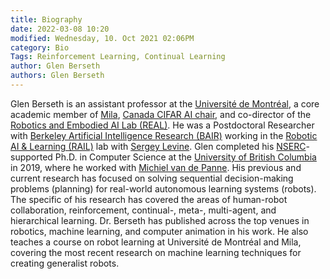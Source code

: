 ```yaml
---
title: Biography
date: 2022-03-08 10:20
modified: Wednesday, 10. Oct 2021 02:06PM 
category: Bio
Tags: Reinforcement Learning, Continual Learning 
author: Glen Berseth
authors: Glen Berseth
---
```


Glen Berseth is an assistant professor at the <a href="https://diro.umontreal.ca/accueil/">Université de Montréal</a>, a core academic member of <a href="https://mila.quebec/">Mila</a>, <a href="https://cifar.ca/ai/canada-cifar-ai-chairs/">Canada CIFAR AI chair</a>, and co-director of the <a href="https://montrealrobotics.ca/">Robotics and Embodied AI Lab (REAL)</a>.  He was a Postdoctoral Researcher with <a href="https://bair.berkeley.edu/">Berkeley Artificial Intelligence Research (BAIR)</a> working in the <a href="http://rail.eecs.berkeley.edu/">Robotic AI & Learning (RAIL)</a> lab with <a href="https://people.eecs.berkeley.edu/~svlevine/">Sergey Levine</a>. Glen completed his <a href="https://www.nserc-crsng.gc.ca/index_eng.asp">NSERC</a>-supported Ph.D. in Computer Science at the <a href="cs.ubc.ca/">University of British Columbia</a> in 2019, where he worked with <a href="https://www.cs.ubc.ca/~van/">Michiel van de Panne</a>. His previous and current research has focused on solving sequential decision-making problems (planning) for real-world autonomous learning systems (robots). The specific of his research has covered the areas of human-robot collaboration, reinforcement, continual-, meta-, multi-agent, and hierarchical learning. Dr. Berseth has published across the top venues in robotics, machine learning, and computer animation in his work. He also teaches a course on robot learning at Université de Montréal and Mila, covering the most recent research on machine learning techniques for creating generalist robots.
